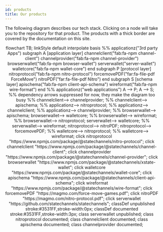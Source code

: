 ```yaml
---
id: products
title: Our products
---
```


The following diagram describes our tech stack. Clicking on a node will take you to the repository for that product. The products with a thick border are covered by the documentation on this site.

<div class="mermaid" align="center">
flowchart TB;
linkStyle default interpolate basis
%% applicationz("3rd party Apps")
subgraph A [application layer]
channelclient("fab:fa-npm channel-client")
channelprovider("fab:fa-npm channel-provider")
browserwallet("fab:fa-npm browser-wallet")
serverwallet("server-wallet")
walletcore("fab:fa-npm wallet-core")
end
subgraph P [protocol layer]
nitroprotocol("fab:fa-npm nitro-protocol")
forcemovePDF("far:fa-file-pdf ForceMove")
nitroPDF("far:fa-file-pdf Nitro")
end
subgraph S [schema layer]
apischema("fab:fa-npm client-api-schema")
wireformat("fab:fa-npm wire-format")
end
%% applicationz("web applications")
A --> P;
A --> S;
%% dependency arrows suppressed for now, they make the diagram too busy
%% channelclient--> channelprovider;
%% channelclient--> apischema;
%% applicationz--> nitroprotocol;
%% applicationz--> channelclient;
%% applicationz--> channelprovider;
%% browserwallet--> apischema;
browserwallet--> walletcore;
%% browserwallet--> wireformat;
%% browserwallet--> nitroprotocol;
serverwallet--> walletcore;
%% serverwallet--> wireformat;
nitroprotocol--> nitroPDF;
nitroprotocol--> forcemovePDF;
%% walletcore--> nitroprotocol;
%% walletcore--> wireformat;
click nitroprotocol "https://www.npmjs.com/package/@statechannels/nitro-protocol";
click channelclient "https://www.npmjs.com/package/@statechannels/channel-client";
click channelprovider "https://www.npmjs.com/package/@statechannels/channel-provider";
click browserwallet "https://www.npmjs.com/package/@statechannels/xstate-wallet";
click walletcore "https://www.npmjs.com/package/@statechannels/wallet-core";
click apischema "https://www.npmjs.com/package/@statechannels/client-api-schema";
click wireformat "https://www.npmjs.com/package/@statechannels/wire-format";
click forcemovePDF "https://magmo.com/force-move-games.pdf";
click nitroPDF "https://magmo.com/nitro-protocol.pdf";
click serverwallet "https://github.com/statechannels/statechannels";
classDef unpublished stroke:#3531FF,stroke-width:0px;
classDef documented stroke:#3531FF,stroke-width:3px;
class serverwallet unpublished;
class nitroprotocol documented;
class channelclient documented;
class apischema documented;
class channelprovider documented;
</div>
